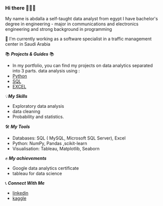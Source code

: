### Hi there 🙋🏻‍♀️
My name is abdalla a self-taught data analyst from egypt  I have bachelor's degree in engineering - major in communications and
electronics engineering and strong background in programming


 👷 I'm currently working as a software specialist in a traffic management center in Saudi Arabia

📚 ***Projects & Guides*** 📚
* In my portfolio, you can find my projects  on data analytics separated into 3 parts. data analysis using :
* [Python](https://github.com/bedo-gomaa/data-analysis-using-python)
* [SQL](https://github.com/bedo-gomaa/data-analysis-using-SQL)
* [EXCEL](https://github.com/bedo-gomaa/data-abalysis-using-excel)



💡***My Skills***
 *  Exploratory data analysis
 *  data cleaning 
 *  Probability and statistics.

🛠️ ***My Tools***

* Databases: SQL ( MySQL,  Microsoft SQL Server), Excel
* Python: NumPy, Pandas ,scikit-learn
* Visualisation: Tableau, Matplotlib, Seaborn

✊ ***My achievements***
 *  Google data analytics certificate
 *  tableau for data science 


  📞 ***Connect With Me***
  
  * [linkedin](https://www.linkedin.com/in/abdallah-gomaa-1b3146195/)
  * [kaggle](https://www.kaggle.com/abdallahgomaa)

  
<!--
**bedo-gomaa/bedo-gomaa** is a ✨ _special_ ✨ repository because its `README.md` (this file) appears on your GitHub profile.

Here are some ideas to get you started:

- 🔭 I’m currently working on ...
- 🌱 I’m currently learning ...
- 👯 I’m looking to collaborate on ...
- 🤔 I’m looking for help with ...
- 💬 Ask me about ...
- 📫 How to reach me: ...
- 😄 Pronouns: ...
- ⚡ Fun fact: ...
-->
